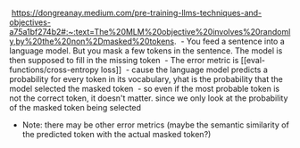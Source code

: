  https://dongreanay.medium.com/pre-training-llms-techniques-and-objectives-a75a1bf274b2#:~:text=The%20MLM%20objective%20involves%20randomly,by%20the%20non%2Dmasked%20tokens.
 - You feed a sentence into a language model. But you mask a few tokens in the sentence. The model is then supposed to fill in the missing token
 - The error metric is [[eval-functions/cross-entropy loss]]
	 - cause the language model predicts a probability for every token in its vocabulary, yhat is the probability that the model selected the masked token
	 - so even if the most probable token is not the correct token, it doesn't matter. since we only look at the probability of the masked token being selected
 - Note: there may be other error metrics (maybe the semantic similarity of the predicted token with the actual masked token?)